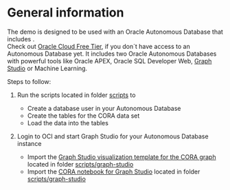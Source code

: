# General information

The demo is designed to be used with an Oracle Autonomous Database that includes .  
Check out [Oracle Cloud Free Tier](https://www.oracle.com/cloud/free/), if you don´t have access to an Autonomous Database yet. It includes two Oracle Autonomous Databases with powerful tools like Oracle APEX, Oracle SQL Developer Web, [Graph Studio](https://www.oracle.com/database/graph/graph-faq/) or Machine Learning.

Steps to follow:

1. Run the scripts located in folder [scripts](https://github.com/karinpatenge/property-graph/tree/main/CORA%20dataset%20example/scripts) to

    * Create a database user in your Autonomous Database
    * Create the tables for the CORA data set
    * Load the data into the tables

2. Login to OCI and start Graph Studio for your Autonomous Database instance

    * Import the [Graph Studio visualization template for the CORA graph](https://github.com/karinpatenge/property-graph/blob/main/CORA%20dataset%20example/scripts/graph_studio/graphstudio_cora_graphml_notebook_template.json) located in folder [scripts/graph-studio](https://github.com/karinpatenge/property-graph/tree/main/CORA%20dataset%20example/scripts/graph_studio)
    * Import the [CORA notebook for Graph Studio](https://github.com/karinpatenge/property-graph/blob/main/CORA%20dataset%20example/scripts/graph_studio/graphstudio_cora_graphml_notebook.dsnb) located in folder [scripts/graph-studio](https://github.com/karinpatenge/property-graph/tree/main/CORA%20dataset%20example/scripts/graph_studio)
